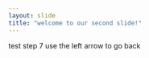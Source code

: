 ```yaml
---
layout: slide
title: "welcome to our second slide!"
---
```

test step 7
use the left arrow to go back
